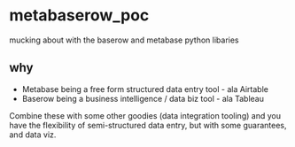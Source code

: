 # metabaserow_poc
mucking about with the baserow and metabase python libaries

## why
- Metabase being a free form structured data entry tool - ala Airtable
- Baserow being a business intelligence / data biz tool - ala Tableau

Combine these with some other goodies (data integration tooling) and you have the flexibility of semi-structured data entry, but with some guarantees, and data viz.
